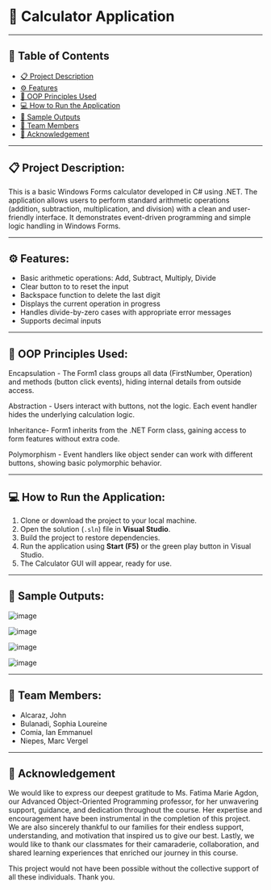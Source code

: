 # 🧮 Calculator Application

---
## 📑 Table of Contents

- [📋 Project Description](#-project-description)
- [⚙ Features](#-features)
- [🔧 OOP Principles Used](#-oop-principles-used)
- [💻 How to Run the Application](#-how-to-run-the-application)
- [📸 Sample Outputs](#-sample-outputs)
- [👥 Team Members](#-team-members)
- [📃 Acknowledgement](#-acknowledgement)

---
## 📋 Project Description:

This is a basic Windows Forms calculator developed in C# using .NET. The application allows users to perform standard arithmetic operations (addition, subtraction, multiplication, and division) with a clean and user-friendly interface. It demonstrates event-driven programming and simple logic handling in Windows Forms.

---
## ⚙ Features:

- Basic arithmetic operations: Add, Subtract, Multiply, Divide
- Clear button to to reset the input
- Backspace function to delete the last digit
- Displays the current operation in progress
- Handles divide-by-zero cases with appropriate error messages
- Supports decimal inputs

---
## 🔧 OOP Principles Used:

Encapsulation - The Form1 class groups all data (FirstNumber, Operation) and methods (button click events), hiding internal details from outside access.

Abstraction - Users interact with buttons, not the logic. Each event handler hides the underlying calculation logic.

Inheritance- Form1 inherits from the .NET Form class, gaining access to form features without extra code.

Polymorphism - Event handlers like object sender can work with different buttons, showing basic polymorphic behavior.

---
## 💻 How to Run the Application:

1. Clone or download the project to your local machine.
2. Open the solution (`.sln`) file in **Visual Studio**.
3. Build the project to restore dependencies.
4. Run the application using **Start (F5)** or the green play button in Visual Studio.
5. The Calculator GUI will appear, ready for use.

---
## 📸 Sample Outputs:

![image](https://github.com/user-attachments/assets/090010e1-0d69-48d3-b186-f9e988f7d85b)

![image](https://github.com/user-attachments/assets/5e7044e4-a89d-482f-8e17-0cc510c77f5a)

![image](https://github.com/user-attachments/assets/99055bb5-3aa1-406c-a0a8-746c749e265d)

![image](https://github.com/user-attachments/assets/6cb9e02a-3856-497d-baa6-b297b1c54f17)

---
## 👥 Team Members:

- Alcaraz, John  
- Bulanadi, Sophia Loureine  
- Comia, Ian Emmanuel  
- Niepes, Marc Vergel

---
## 📃 Acknowledgement


We would like to express our deepest gratitude to Ms. Fatima Marie Agdon, our Advanced Object-Oriented Programming professor, for her unwavering support, guidance, and dedication throughout the course. Her expertise and encouragement have been instrumental in the completion of this project. We are also sincerely thankful to our families for their endless support, understanding, and motivation that inspired us to give our best. Lastly, we would like to thank our classmates for their camaraderie, collaboration, and shared learning experiences that enriched our journey in this course.


This project would not have been possible without the collective support of all these individuals. Thank you.

